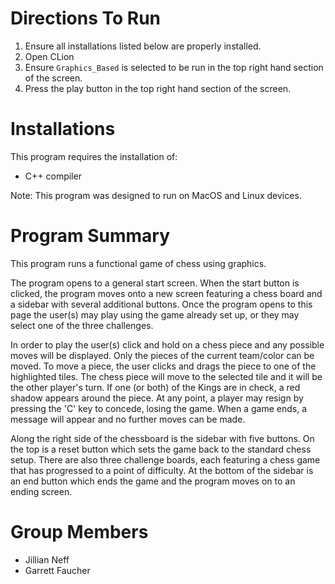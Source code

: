 # Directions To Run
1. Ensure all installations listed below are properly installed.
2. Open CLion
3. Ensure `Graphics_Based` is selected to be run in the top right hand section of the screen.
4. Press the play button in the top right hand section of the screen.

# Installations
This program requires the installation of:
 * C++ compiler
 
 Note: This program was designed to run on MacOS and Linux devices. 

# Program Summary
This program runs a functional game of chess using graphics. 

The program opens to a general start screen. When the start button is clicked, the program moves onto a new screen featuring a chess board and a sidebar with several additional buttons. Once the program opens to this page the user(s) may play using the game already set up, or they may select one of the three challenges. 

In order to play the user(s) click and hold on a chess piece and any possible moves will be displayed. Only the pieces of the current team/color can be moved. To move a piece, the user clicks and drags the piece to one of the highlighted tiles. 
The chess piece will move to the selected tile and it will be the other player's turn. If one (or both) of the Kings are in check, a red shadow appears around the piece. At any point, a player may resign by pressing the 'C' key to concede, losing the game. When a game ends, a message will appear and no further moves can be made.

Along the right side of the chessboard is the sidebar with five buttons. On the top is a reset button which sets the game back to the standard chess setup. There are also three challenge boards, each featuring a chess game that has progressed to a point of difficulty. At the bottom of the sidebar is an end button which ends the game and the program moves on to an ending screen.

# Group Members
 * Jillian Neff
 * Garrett Faucher
